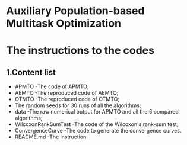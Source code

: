 # Auxiliary Population-based Multitask Optimization
# The instructions to the codes

## 1.Content list

- APMTO -The code of APMTO;
- AEMTO -The reproduced code of AEMTO;
- OTMTO -The reproduced code of OTMTO;
- The random seeds for 30 runs of all the algorithms;
- data -The raw numerical output for APMTO and all the 6 compared algorithms;
- WilcoxonRankSumTest -The code of the Wilcoxon's rank-sum test;
- ConvergenceCurve -The code to generate the convergence curves.
- README.md -The instruction

